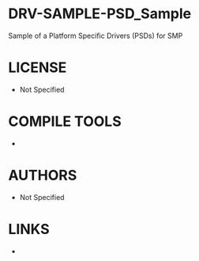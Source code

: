 # DRV-SAMPLE-PSD_Sample
Sample of a Platform Specific Drivers (PSDs) for SMP

LICENSE
===============
* Not Specified

COMPILE TOOLS
===============
* 
 
AUTHORS
===============
* Not Specified

LINKS
===============
* 
